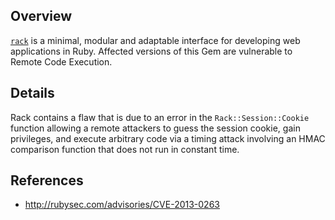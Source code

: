 ## Overview
[`rack`](https://rubygems.org/gems/rack) is a minimal, modular and adaptable interface for developing web applications in Ruby.
Affected versions of this Gem are vulnerable to Remote Code Execution.

## Details
Rack contains a flaw that is due to an error in the `Rack::Session::Cookie` function allowing a remote attackers to guess the session cookie, gain privileges, and execute arbitrary code via a timing attack involving an HMAC comparison function that does not run in constant time.

## References
- http://rubysec.com/advisories/CVE-2013-0263

